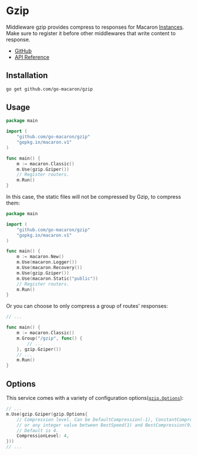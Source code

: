 # Gzip

Middleware gzip provides compress to responses for Macaron [Instances](../core_concepts.md#instances). Make sure to register it before other middlewares that write content to response.

- [GitHub](https://github.com/go-macaron/gzip)
- [API Reference](https://gowalker.org/github.com/go-macaron/gzip)

## Installation

```sh
go get github.com/go-macaron/gzip
```

## Usage

```go
package main

import (
	"github.com/go-macaron/gzip"
	"gopkg.in/macaron.v1"
)

func main() {
	m := macaron.Classic()
	m.Use(gzip.Gziper())
	// Register routers.
	m.Run()
}
```

In this case, the static files will not be compressed by Gzip, to compress them:

```go
package main

import (
	"github.com/go-macaron/gzip"
	"gopkg.in/macaron.v1"
)

func main() {
	m := macaron.New()
	m.Use(macaron.Logger())
	m.Use(macaron.Recovery())
	m.Use(gzip.Gziper())
	m.Use(macaron.Static("public"))
	// Register routers.
	m.Run()
}
```

Or you can choose to only compress a group of routes' responses:

```go
// ...

func main() {
	m := macaron.Classic()
	m.Group("/gzip", func() {
		// ...
	}, gzip.Gziper())
	// ...
	m.Run()
}
```

## Options

This service comes with a variety of configuration options([`gzip.Options`](https://gowalker.org/github.com/go-macaron/gzip#Options)):

```go
// ...
m.Use(gzip.Gziper(gzip.Options{
	// Compression level. Can be DefaultCompression(-1), ConstantCompression(-2)
	// or any integer value between BestSpeed(1) and BestCompression(9) inclusive.
	// Default is 4.
	CompressionLevel: 4,
}))
// ...
```